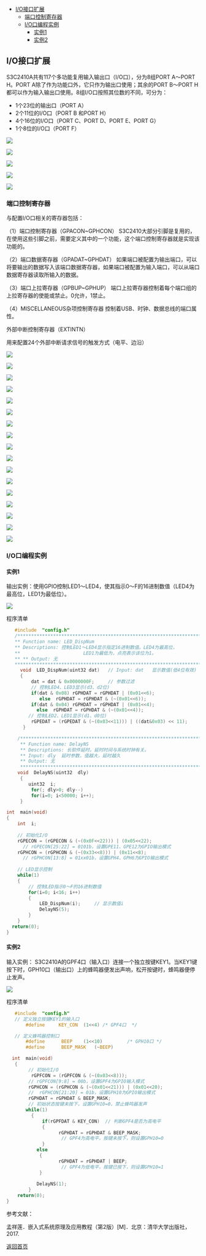 - [I/O接口扩展](#io接口扩展)
  - [端口控制寄存器](#端口控制寄存器)
  - [I/O口编程实例](#io口编程实例)
    - [实例1](#实例1)
    - [实例2](#实例2)


## I/O接口扩展

S3C2410A共有117个多功能复用输入输出口（I/O口），分为8组PORT A～PORT H。PORT A除了作为功能口外，它只作为输出口使用；其余的PORT B～PORT H都可以作为输入输出口使用。8组I/O口按照其位数的不同，可分为：

+ 1个23位的输出口（PORT A）
+ 2个11位的I/O口（PORT B 和PORT H）
+ 4个16位的I/O口（PORT C、PORT D、PORT E、PORT G）
+ 1个8位的I/O口（PORT F）

![](https://raw.githubusercontent.com/timerring/picgo/master/picbed/image-20230105075857842.png)

![](https://raw.githubusercontent.com/timerring/picgo/master/picbed/image-20230105075908173.png)

![](https://raw.githubusercontent.com/timerring/picgo/master/picbed/image-20230105075918351.png)

![](https://raw.githubusercontent.com/timerring/picgo/master/picbed/image-20230105075927255.png)

![](https://raw.githubusercontent.com/timerring/picgo/master/picbed/image-20230105075935329.png)

### 端口控制寄存器

与配置I/O口相关的寄存器包括：

（1）端口控制寄存器（GPACON~GPHCON）
S3C2410大部分引脚是复用的，在使用这些引脚之前，需要定义其中的一个功能，这个端口控制寄存器就是实现该功能的。

（2）端口数据寄存器（GPADAT~GPHDAT）
如果端口被配置为输出端口，可以将要输出的数据写入该端口数据寄存器，如果端口被配置为输入端口，可以从端口数据寄存器读取所输入的数据。

（3）端口上拉寄存器（GPBUP~GPHUP）
端口上拉寄存器控制着每个端口组的上拉寄存器的使能或禁止。0允许，1禁止。

（4）MISCELLANEOUS杂项控制寄存器
控制着USB、时钟、数据总线的端口属性。

外部中断控制寄存器（EXTINTN） 

用来配置24个外部中断请求信号的触发方式（电平、边沿）

![](https://raw.githubusercontent.com/timerring/picgo/master/picbed/image-20230105080012689.png)

![](https://raw.githubusercontent.com/timerring/picgo/master/picbed/image-20230105080049969.png)

![](https://raw.githubusercontent.com/timerring/picgo/master/picbed/image-20230105080108171.png)

![](https://raw.githubusercontent.com/timerring/picgo/master/picbed/image-20230105080119090.png)

![](https://raw.githubusercontent.com/timerring/picgo/master/picbed/image-20230105080130229.png)

![](https://raw.githubusercontent.com/timerring/picgo/master/picbed/image-20230105080137113.png)

![](https://raw.githubusercontent.com/timerring/picgo/master/picbed/image-20230105080145654.png)

![](https://raw.githubusercontent.com/timerring/picgo/master/picbed/image-20230105080152436.png)

![](https://raw.githubusercontent.com/timerring/picgo/master/picbed/image-20230105080159375.png)

![](https://raw.githubusercontent.com/timerring/picgo/master/picbed/image-20230105080208156.png)

![](https://raw.githubusercontent.com/timerring/picgo/master/picbed/image-20230105080223800.png)

![](https://raw.githubusercontent.com/timerring/picgo/master/picbed/image-20230105080231107.png)

![](https://raw.githubusercontent.com/timerring/picgo/master/picbed/image-20230105080238513.png)

![](https://raw.githubusercontent.com/timerring/picgo/master/picbed/image-20230105080245395.png)

![](https://raw.githubusercontent.com/timerring/picgo/master/picbed/image-20230105080251730.png)

![](https://raw.githubusercontent.com/timerring/picgo/master/picbed/image-20230105080258308.png)

![](https://raw.githubusercontent.com/timerring/picgo/master/picbed/image-20230105080305663.png)

### I/O口编程实例 

#### 实例1

输出实例：使用GPIO控制LED1～LED4，使其指示0～F的16进制数值（LED4为最高位，LED1为最低位）。

![](https://raw.githubusercontent.com/timerring/picgo/master/picbed/image-20230105080323299.png)

程序清单

```c
   #include  "config.h"
   /**************************************************************************************
   ** Function name: LED_DispNum
   ** Descriptions: 控制LED1～LED4显示指定16进制数值。LED4为最高位，  
   **                       LED1为最低为，点亮表示该位为1。      
   ** ** Output: 无
   ********************************************************************************/
     void  LED_DispNum(uint32 dat)   // Input: dat   显示数值(低4位有效)
     {
         dat = dat & 0x0000000F;     // 参数过滤
         // 控制LED4、LED3显示(d3、d2位)
         if(dat & 0x08) rGPHDAT = rGPHDAT | (0x01<<6); 
            else  rGPHDAT = rGPHDAT & (~(0x01<<6)); 
         if(dat & 0x04) rGPHDAT = rGPHDAT | (0x01<<4); 
           else  rGPHDAT = rGPHDAT & (~(0x01<<4));        
        // 控制LED2、LED1显示(d1、d0位)
         rGPEDAT = (rGPEDAT & (~(0x03<<11))) | ((dat&0x03) << 11); 
      }

    /******************************************************************************************
     ** Function name: DelayNS
     ** Descriptions: 长软件延时。延时时间与系统时钟有关。
     ** Input: dly	延时参数，值越大，延时越久
     ** Output: 无
     *************************************************************************************/
    void  DelayNS(uint32  dly)
     {  
   	    uint32  i;
         for(; dly>0; dly--) 
         for(i=0; i<50000; i++);
     }

int  main(void)
{		
    int  i;
    
    // 初始化I/O
    rGPECON = (rGPECON & (~(0x0F<<22))) | (0x05<<22);  
      // rGPECON[25:22] = 0101b，设置GPE11、GPE12为GPIO输出模式
    rGPHCON = (rGPHCON & (~(0x33<<8))) | (0x11<<8);    
      // rGPHCON[13:8] = 01xx01b，设置GPH4、GPH6为GPIO输出模式
        
    // LED显示控制
    while(1)
    {                        
        // 控制LED指示0～F的16进制数值
        for(i=0; i<16; i++)
        {
            LED_DispNum(i);     // 显示数值i
            DelayNS(5);
        }
    }  
  return(0);
}


```

#### 实例2

输入实例： S3C2410A的GPF4口（输入口）连接一个独立按键KEY1。当KEY1键按下时，GPH10口（输出口）上的蜂鸣器便发出声响，松开按键时，蜂鸣器便停止发声。

![](https://raw.githubusercontent.com/timerring/picgo/master/picbed/image-20230105080418338.png)

程序清单

```c
   #include  "config.h"
   // 定义独立按键KEY1的输入口
       #define     KEY_CON	(1<<4) /* GPF4口  */

   // 定义蜂鸣器控制口
       #define   	BEEP   	(1<<10)     	/* GPH10口 */	
       #define   	BEEP_MASK	(~BEEP)

  int  main(void)
   {	
        // 初始化I/O
         rGPFCON = (rGPFCON & (~(0x03<<8)));   
        // rGPFCON[9:8] = 00b，设置GPF4为GPIO输入模式   
        rGPHCON = (rGPHCON & (~(0x01<<21))) | (0x01<<20);  
        //  rGPHCON[21:20] = 01b，设置GPH10为GPIO输出模式 	
        rGPHDAT = rGPHDAT & BEEP_MASK; 
        // 初始状态按键未按下，设置GPH10=0，禁止蜂鸣器发声											    
       while(1)
         {
             if(rGPFDAT & KEY_CON)  // 判断GPF4是否为高电平
             {
                   rGPHDAT = rGPHDAT & BEEP_MASK; 
                    // GPF4为高电平，按键未按下，则设置GPH10=0
             }
           else
            {
                   rGPHDAT = rGPHDAT | BEEP;       
                    // GPF4为低电平，按键已按下，则设置GPH10=1
            }
          
           DelayNS(1);
        }
  	return(0);
}

```


参考文献：

孟祥莲．嵌入式系统原理及应用教程（第2版）[M]．北京：清华大学出版社，2017.



[返回首页](https://github.com/timerring/hardware-tutorial)